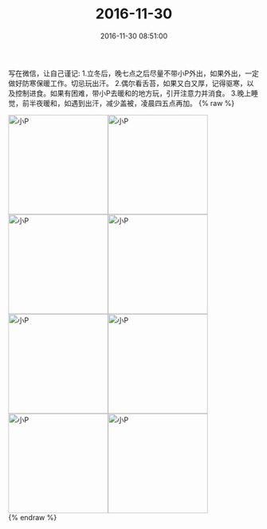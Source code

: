 ﻿---
title: "2016-11-30"
date: 2016-11-30 08:51:00
tags:
categories: 妈妈
---
写在微信，让自己谨记:
1.立冬后，晚七点之后尽量不带小P外出，如果外出，一定做好防寒保暖工作。切忌玩出汗。
2.偶尔看舌苔，如果又白又厚，记得驱寒，以及控制进食。如果有困难，带小P去暖和的地方玩，引开注意力并消食。
3.晚上睡觉，前半夜暖和，如遇到出汗，减少盖被，凌晨四五点再加。
{% raw %}
<div style="width:500 px">
<div style="float:left; width:100 px"><img src="/images/微信图片_20171012152123.jpg" width="200" alt="小P"></div>
<div style="float:left; width:100 px"><img src="/images/微信图片_20171012152133.jpg" width="200" alt="小P"></div>
<div style="float:left; width:100 px"><img src="/images/微信图片_20171012152141.jpg" width="200" alt="小P"></div>
<div style="float:left; width:100 px"><img src="/images/微信图片_20171012152149.jpg" width="200" alt="小P"></div>
<div style="float:left; width:100 px"><img src="/images/微信图片_20171012152159.jpg" width="200" alt="小P"></div>
<div style="float:left; width:100 px"><img src="/images/微信图片_20171012152208.jpg" width="200" alt="小P"></div>
<div style="float:left; width:100 px"><img src="/images/微信图片_20171012152216.jpg" width="200" alt="小P"></div>
<div style="float:left; width:100 px"><img src="/images/微信图片_20171012152224.jpg" width="200" alt="小P"></div>
<div style="clear:both"></div>
</div>
{% endraw %}